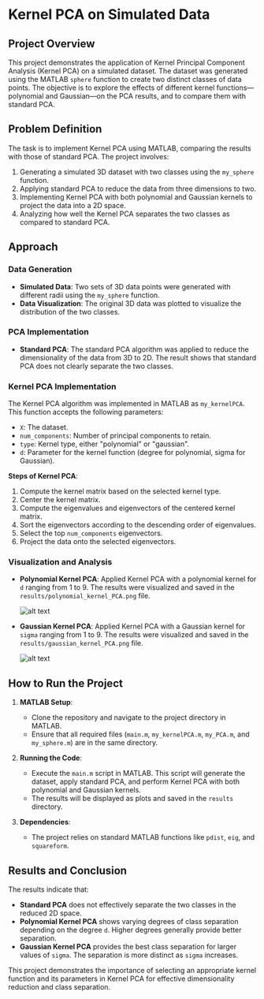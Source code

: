 # Kernel PCA on Simulated Data

## Project Overview

This project demonstrates the application of Kernel Principal Component Analysis (Kernel PCA) on a simulated dataset. The dataset was generated using the MATLAB `sphere` function to create two distinct classes of data points. The objective is to explore the effects of different kernel functions—polynomial and Gaussian—on the PCA results, and to compare them with standard PCA.

## Problem Definition

The task is to implement Kernel PCA using MATLAB, comparing the results with those of standard PCA. The project involves:

1. Generating a simulated 3D dataset with two classes using the `my_sphere` function.
2. Applying standard PCA to reduce the data from three dimensions to two.
3. Implementing Kernel PCA with both polynomial and Gaussian kernels to project the data into a 2D space.
4. Analyzing how well the Kernel PCA separates the two classes as compared to standard PCA.

## Approach

### Data Generation

- **Simulated Data**: Two sets of 3D data points were generated with different radii using the `my_sphere` function.
- **Data Visualization**: The original 3D data was plotted to visualize the distribution of the two classes.

### PCA Implementation

- **Standard PCA**: The standard PCA algorithm was applied to reduce the dimensionality of the data from 3D to 2D. The result shows that standard PCA does not clearly separate the two classes.

### Kernel PCA Implementation

The Kernel PCA algorithm was implemented in MATLAB as `my_kernelPCA`. This function accepts the following parameters:
- `X`: The dataset.
- `num_components`: Number of principal components to retain.
- `type`: Kernel type, either "polynomial" or "gaussian".
- `d`: Parameter for the kernel function (degree for polynomial, sigma for Gaussian).

**Steps of Kernel PCA**:
1. Compute the kernel matrix based on the selected kernel type.
2. Center the kernel matrix.
3. Compute the eigenvalues and eigenvectors of the centered kernel matrix.
4. Sort the eigenvectors according to the descending order of eigenvalues.
5. Select the top `num_components` eigenvectors.
6. Project the data onto the selected eigenvectors.

### Visualization and Analysis

- **Polynomial Kernel PCA**: Applied Kernel PCA with a polynomial kernel for `d` ranging from 1 to 9. The results were visualized and saved in the `results/polynomial_kernel_PCA.png` file.
  
  ![alt text](https://github.com/HosseinRezaei951/Statistical_Pattern_Recognition_Course/blob/main/Exercise/5/results/polynomial_kernel_PCA.png)

- **Gaussian Kernel PCA**: Applied Kernel PCA with a Gaussian kernel for `sigma` ranging from 1 to 9. The results were visualized and saved in the `results/gaussian_kernel_PCA.png` file.

  ![alt text](https://github.com/HosseinRezaei951/Statistical_Pattern_Recognition_Course/blob/main/Exercise/5/results/gaussian_kernel_PCA.png)

## How to Run the Project

1. **MATLAB Setup**:
   - Clone the repository and navigate to the project directory in MATLAB.
   - Ensure that all required files (`main.m`, `my_kernelPCA.m`, `my_PCA.m`, and `my_sphere.m`) are in the same directory.

2. **Running the Code**:
   - Execute the `main.m` script in MATLAB. This script will generate the dataset, apply standard PCA, and perform Kernel PCA with both polynomial and Gaussian kernels.
   - The results will be displayed as plots and saved in the `results` directory.

3. **Dependencies**:
   - The project relies on standard MATLAB functions like `pdist`, `eig`, and `squareform`.

## Results and Conclusion

The results indicate that:
- **Standard PCA** does not effectively separate the two classes in the reduced 2D space.
- **Polynomial Kernel PCA** shows varying degrees of class separation depending on the degree `d`. Higher degrees generally provide better separation.
- **Gaussian Kernel PCA** provides the best class separation for larger values of `sigma`. The separation is more distinct as `sigma` increases.

This project demonstrates the importance of selecting an appropriate kernel function and its parameters in Kernel PCA for effective dimensionality reduction and class separation.
